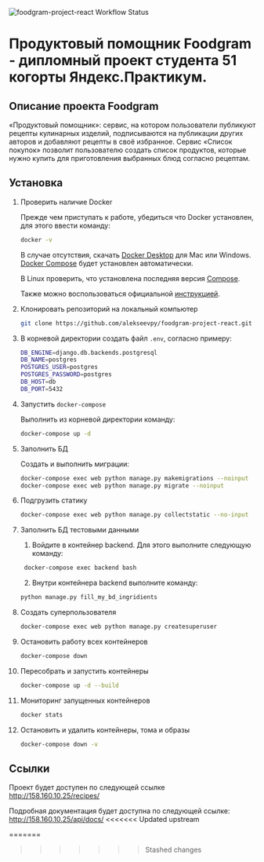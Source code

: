![foodgram-project-react Workflow Status](https://github.com/alekseevpy/foodgram-project-react/actions/workflows/foodgram_workflow.yml/badge.svg?branch=master&event=push)
# Продуктовый помощник Foodgram - дипломный проект студента 51 когорты Яндекс.Практикум.

## Описание проекта Foodgram
«Продуктовый помощник»: сервис, на котором пользователи публикуют рецепты кулинарных изделий, подписываются на публикации других авторов и добавляют рецепты в своё избранное.
Сервис «Список покупок» позволит пользователю создать список продуктов, которые нужно купить для приготовления выбранных блюд согласно рецептам.

## Установка

1. Проверить наличие Docker

   Прежде чем приступать к работе, убедиться что Docker установлен, для этого ввести команду:

   ```bash
   docker -v
   ```

   В случае отсутствия, скачать [Docker Desktop](https://www.docker.com/products/docker-desktop) для Mac или Windows. [Docker Compose](https://docs.docker.com/compose) будет установлен автоматически.

   В Linux проверить, что установлена последняя версия [Compose](https://docs.docker.com/compose/install/).

   Также можно воспользоваться официальной [инструкцией](https://docs.docker.com/engine/install/).

2. Клонировать репозиторий на локальный компьютер

   ```bash
   git clone https://github.com/alekseevpy/foodgram-project-react.git
   ```

3. В корневой директории создать файл `.env`, согласно примеру:

   ```bash
   DB_ENGINE=django.db.backends.postgresql
   DB_NAME=postgres
   POSTGRES_USER=postgres
   POSTGRES_PASSWORD=postgres
   DB_HOST=db
   DB_PORT=5432
   ```

4. Запустить `docker-compose`

   Выполнить из корневой директории команду:

   ```bash
   docker-compose up -d
   ```

5. Заполнить БД

   Создать и выполнить миграции:

   ```bash
   docker-compose exec web python manage.py makemigrations --noinput
   docker-compose exec web python manage.py migrate --noinput
   ```

6. Подгрузить статику

   ```bash
   docker-compose exec web python manage.py collectstatic --no-input
   ```

7. Заполнить БД тестовыми данными

   1. Войдите в контейнер backend. Для этого выполните следующую команду:

   ```bash
    docker-compose exec backend bash
    ```

    2. Внутри контейнера backend выполните команду:

    ```bash
    python manage.py fill_my_bd_ingridients
    ```

8. Создать суперпользователя

   ```bash
   docker-compose exec web python manage.py createsuperuser
   ```

9. Остановить работу всех контейнеров

   ```bash
   docker-compose down
   ```

10. Пересобрать и запустить контейнеры

    ```bash
    docker-compose up -d --build
    ```

11. Мониторинг запущенных контейнеров

    ```bash
    docker stats
    ```

12. Остановить и удалить контейнеры, тома и образы

    ```bash
    docker-compose down -v
    ```

## Ссылки

Проект будет доступен по следующей ссылке <http://158.160.10.25/recipes/>  

Подробная документация будет доступна по следующей ссылке: <http://158.160.10.25/api/docs/>
<<<<<<< Updated upstream

=======
>>>>>>> Stashed changes
